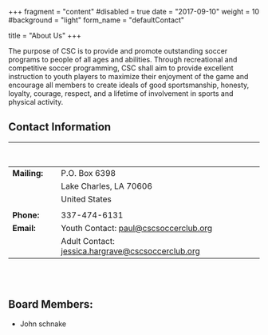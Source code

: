 +++
fragment = "content"
#disabled = true
date = "2017-09-10"
weight = 10
#background = "light"
form_name = "defaultContact"

title = "About Us"
+++

The purpose of CSC is to provide and promote outstanding soccer programs to people of all ages and abilities. Through recreational and competitive soccer programming, CSC shall aim to provide excellent instruction to youth players to maximize their enjoyment of the game and encourage all members to create ideals of good sportsmanship, honesty, loyalty, courage, respect, and a lifetime of involvement in sports and physical activity.

## Contact Information

| &nbsp; &nbsp; &nbsp; &nbsp; &nbsp; &nbsp; &nbsp; &nbsp; &nbsp; &nbsp; |  |
| ------- | ------- |
| **Mailing:** | P.O. Box 6398 |
|    | Lake Charles, LA 70606 |
|    | United States |
| | |
| **Phone:**| 337-474-6131 |
| **Email:**| Youth Contact:  paul@cscsoccerclub.org |
| | Adult Contact: jessica.hargrave@cscsoccerclub.org|
 
<br/><br/>

## Board Members:

 - John schnake

 

 

 

